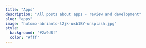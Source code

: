 ```yaml
---
title: "Apps"
description: "All posts about apps - review and development"
slug: "apps"
image: "hutomo-abrianto-l2jk-uxb1BY-unsplash.jpg"
style:
  background: "#2a9d8f"
  color: "#fff"
---
```

